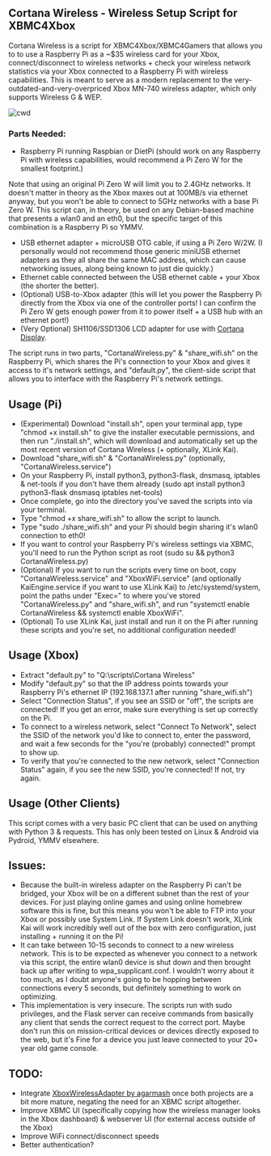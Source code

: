 ## Cortana Wireless - Wireless Setup Script for XBMC4Xbox

Cortana Wireless is a script for XBMC4Xbox/XBMC4Gamers that allows you to to use a Raspberry Pi as a ~$35 wireless card for your Xbox, connect/disconnect to wireless networks + check your wireless network statistics via your Xbox connected to a Raspberry Pi with wireless capabilities. This is meant to serve as a modern replacement to the very-outdated-and-very-overpriced Xbox MN-740 wireless adapter, which only supports Wireless G & WEP.

![cwd](https://github.com/user-attachments/assets/56d0af15-1c15-4ef5-a3b0-5c29a3906ead)


### Parts Needed:
- Raspberry Pi running Raspbian or DietPi (should work on any Raspberry Pi with wireless capabilities, would recommend a Pi Zero W for the smallest footprint.)

Note that using an original Pi Zero W will limit you to 2.4GHz networks. It doesn't matter in theory as the Xbox maxes out at 100MB/s via ethernet anyway, but you won't be able to connect to 5GHz networks with a base Pi Zero W. This script can, in theory, be used on any Debian-based machine that presents a wlan0 and an eth0, but the specific target of this combination is a Raspberry Pi so YMMV.

- USB ethernet adapter + microUSB OTG cable, if using a Pi Zero W/2W. (I personally would not recommend those generic miniUSB ethernet adapters as they all share the same MAC address, which can cause networking issues, along being known to just die quickly.)
- Ethernet cable connected between the USB ethernet cable + your Xbox (the shorter the better).
- (Optional) USB-to-Xbox adapter (this will let you power the Raspberry Pi directly from the Xbox via one of the controller ports! I can confirm the Pi Zero W gets enough power from it to power itself + a USB hub with an ethernet port!)
- (Very Optional) SH1106/SSD1306 LCD adapter for use with [Cortana Display](https://github.com/faithvoid/script.cortanadisplay).

The script runs in two parts, "CortanaWireless.py" & "share_wifi.sh" on the Raspberry Pi, which shares the Pi's connection to your Xbox and gives it access to it's network settings, and "default.py", the client-side script that allows you to interface with the Raspberry Pi's network settings. 

## Usage (Pi)
- (Experimental) Download "install.sh", open your terminal app, type "chmod +x install.sh" to give the installer executable permissions, and then run "./install.sh", which will download and automatically set up the most recent version of Cortana Wireless (+ optionally, XLink Kai).
- Download "share_wifi.sh" & "CortanaWireless.py" (optionally, "CortanaWireless.service")
- On your Raspberry Pi, install python3, python3-flask, dnsmasq, iptables & net-tools if you don't have them already (sudo apt install python3 python3-flask dnsmasq iptables net-tools)
- Once complete, go into the directory you've saved the scripts into via your terminal.
- Type "chmod +x share_wifi.sh" to allow the script to launch.
- Type "sudo ./share_wifi.sh" and your Pi should begin sharing it's wlan0 connection to eth0!
- If you want to control your Raspberry Pi's wireless settings via XBMC, you'll need to run the Python script as root (sudo su && python3 CortanaWireless.py)
- (Optional) If you want to run the scripts every time on boot, copy "CortanaWireless.service" and "XboxWiFi.service" (and optionally KaiEngine.service if you want to use XLink Kai) to /etc/systemd/system, point the paths under "Exec=" to where you've stored "CortanaWireless.py" and "share_wifi.sh", and run "systemctl enable CortanaWireless && systemctl enable XboxWiFi".
- (Optional) To use XLink Kai, just install and run it on the Pi after running these scripts and you're set, no additional configuration needed!

## Usage (Xbox)
- Extract "default.py" to "Q:\scripts\Cortana Wireless"
- Modify "default.py" so that the IP address points towards your Raspberry Pi's ethernet IP (192.168.137.1 after running "share_wifi.sh")
- Select "Connection Status", if you see an SSID or "off", the scripts are connected! If you get an error, make sure everything is set up correctly on the Pi.
- To connect to a wireless network, select "Connect To Network", select the SSID of the network you'd like to connect to, enter the password, and wait a few seconds for the "you're (probably) connected!" prompt to show up.
- To verify that you're connected to the new network, select "Connection Status" again, if you see the new SSID, you're connected! If not, try again.

## Usage (Other Clients)
This script comes with a very basic PC client that can be used on anything with Python 3 & requests. This has only been tested on Linux & Android via Pydroid, YMMV elsewhere. 

## Issues:
- Because the built-in wireless adapter on the Raspberry Pi can't be bridged, your Xbox will be on a different subnet than the rest of your devices. For just playing online games and using online homebrew software this is fine, but this means you won't be able to FTP into your Xbox or possibly use System Link. If System Link doesn't work, XLink Kai will work incredibly well out of the box with zero configuration, just installing + running it on the Pi!
- It can take between 10-15 seconds to connect to a new wireless network. This is to be expected as whenever you connect to a network via this script, the entire wlan0 device is shut down and then brought back up after writing to wpa_supplicant.conf. I wouldn't worry about it too much, as I doubt anyone's going to be hopping between connections every 5 seconds, but definitely something to work on optimizing. 
- This implementation is very insecure. The scripts run with sudo privileges, and the Flask server can receive commands from basically any client that sends the correct request to the correct port. Maybe don't run this on mission-critical devices or devices directly exposed to the web, but it's Fine for a device you just leave connected to your 20+ year old game console.

## TODO:
- Integrate [XboxWirelessAdapter by agarmash](https://github.com/agarmash/XboxWirelessAdapter) once both projects are a bit more mature, negating the need for an XBMC script altogether.
- Improve XBMC UI (specifically copying how the wireless manager looks in the Xbox dashboard) & webserver UI (for external access outside of the Xbox)
- Improve WiFi connect/disconnect speeds
- Better authentication?

